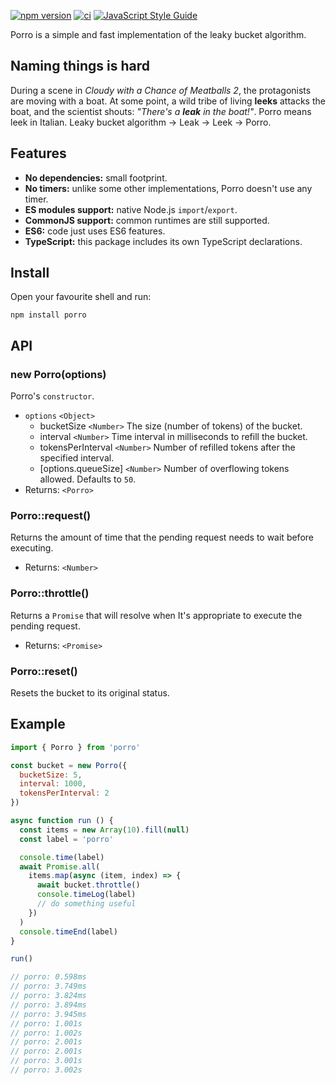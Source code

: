 [![npm version](https://badge.fury.io/js/porro.svg)](https://badge.fury.io/js/porro)
[![ci](https://github.com/greguz/porro/actions/workflows/ci.yaml/badge.svg?branch=master)](https://github.com/greguz/porro/actions/workflows/ci.yaml)
[![JavaScript Style Guide](https://img.shields.io/badge/code_style-standard-brightgreen.svg)](https://standardjs.com)

Porro is a simple and fast implementation of the leaky bucket algorithm.

## Naming things is hard

During a scene in _Cloudy with a Chance of Meatballs 2_, the protagonists are moving with a boat. At some point, a wild tribe of living **leeks** attacks the boat, and the scientist shouts: _"There's a **leak** in the boat!"_. Porro means leek in Italian. Leaky bucket algorithm -> Leak -> Leek -> Porro.

## Features

- **No dependencies:** small footprint.
- **No timers:** unlike some other implementations, Porro doesn't use any timer.
- **ES modules support:** native Node.js `import`/`export`.
- **CommonJS support:** common runtimes are still supported.
- **ES6:** code just uses ES6 features.
- **TypeScript:** this package includes its own TypeScript declarations.

## Install

Open your favourite shell and run:

```
npm install porro
```

## API

### new Porro(options)

Porro's `constructor`.

- `options` `<Object>`
  - bucketSize `<Number>` The size (number of tokens) of the bucket.
  - interval `<Number>` Time interval in milliseconds to refill the bucket.
  - tokensPerInterval `<Number>` Number of refilled tokens after the specified interval.
  - [options.queueSize] `<Number>` Number of overflowing tokens allowed. Defaults to `50`.
- Returns: `<Porro>`

### Porro::request()

Returns the amount of time that the pending request needs to wait before executing.

- Returns: `<Number>`

### Porro::throttle()

Returns a `Promise` that will resolve when It's appropriate to execute the pending request.

- Returns: `<Promise>`

### Porro::reset()

Resets the bucket to its original status.

## Example

```javascript
import { Porro } from 'porro'

const bucket = new Porro({
  bucketSize: 5,
  interval: 1000,
  tokensPerInterval: 2
})

async function run () {
  const items = new Array(10).fill(null)
  const label = 'porro'

  console.time(label)
  await Promise.all(
    items.map(async (item, index) => {
      await bucket.throttle()
      console.timeLog(label)
      // do something useful
    })
  )
  console.timeEnd(label)
}

run()

// porro: 0.598ms
// porro: 3.749ms
// porro: 3.824ms
// porro: 3.894ms
// porro: 3.945ms
// porro: 1.001s
// porro: 1.002s
// porro: 2.001s
// porro: 2.001s
// porro: 3.001s
// porro: 3.002s
```

